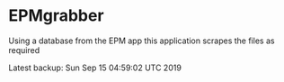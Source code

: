 # EPMgrabber
Using a database from the EPM app this application scrapes the files as required


Latest backup: Sun Sep 15 04:59:02 UTC 2019
